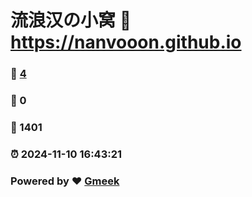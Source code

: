 # 流浪汉の小窝 :link: https://nanvooon.github.io 
### :page_facing_up: [4](https://nanvooon.github.io/tag.html) 
### :speech_balloon: 0 
### :hibiscus: 1401 
### :alarm_clock: 2024-11-10 16:43:21 
### Powered by :heart: [Gmeek](https://github.com/Meekdai/Gmeek)
